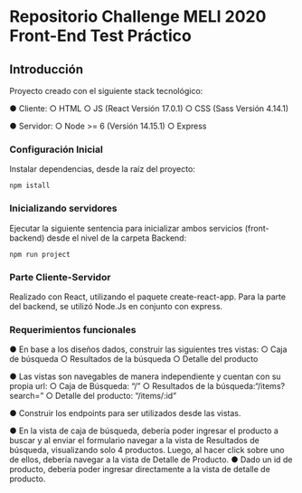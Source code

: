 # Repositorio Challenge MELI 2020 Front-End Test Práctico

## Introducción

Proyecto creado con el siguiente stack tecnológico:

● Cliente:
○ HTML
○ JS (React Versión 17.0.1)
○ CSS (Sass Versión 4.14.1)

● Servidor:
○ Node >= 6 (Versión 14.15.1)
○ Express

### Configuración Inicial
Instalar dependencias, desde la raíz del proyecto:

```
npm istall
```

### Inicializando servidores
Ejecutar la siguiente sentencia para inicializar ambos servicios (front-backend) desde el nivel de la carpeta Backend:

```
npm run project
```

### Parte Cliente-Servidor
Realizado con React, utilizando el paquete create-react-app. Para la parte del backend, se utilizó Node.Js en conjunto con express.

### Requerimientos funcionales
● En base a los diseños dados, construir las siguientes tres vistas:
○ Caja de búsqueda
○ Resultados de la búsqueda
○ Detalle del producto

● Las vistas son navegables de manera independiente y cuentan con su propia url:
○ Caja de Búsqueda: ​“/”
○ Resultados de la búsqueda: ​“/items?search=”
○ Detalle del producto: ​“/items/:id”

● Construir los endpoints para ser utilizados desde las vistas.

● En la vista de caja de búsqueda, debería poder ingresar el producto a buscar y al enviar el
formulario navegar a la vista de Resultados de búsqueda, visualizando solo 4 productos. Luego,
al hacer click sobre uno de ellos, debería navegar a la vista de Detalle de Producto.
● Dado un id de producto, debería poder ingresar directamente a la vista de detalle de producto.
